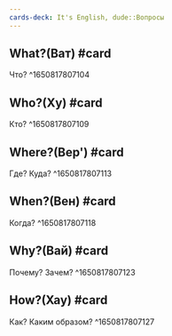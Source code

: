```yaml
---
cards-deck: It's English, dude::Вопросы
---
```


## What?(Ват) #card 
Что? 
^1650817807104

## Who?(Ху) #card 
Кто?
^1650817807109

## Where?(Вер') #card 
Где? Куда? 
^1650817807113

## When?(Вен) #card 
Когда? 
^1650817807118

## Why?(Вай) #card 
Почему? Зачем? 
^1650817807123

## How?(Хау) #card 
Как? Каким образом?
^1650817807127

